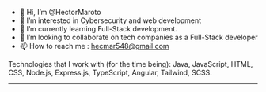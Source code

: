 - 👋 Hi, I’m @HectorMaroto
- 👀 I’m interested in Cybersecurity and web development
-  🌱 I’m currently learning Full-Stack development.
- 💞️ I’m looking to collaborate on tech companies as a Full-Stack developer
- 📫 How to reach me : hecmar548@gmail.com

<!---
HectorMaroto/HectorMaroto is a ✨ special ✨ repository because its `README.md` (this file) appears on your GitHub profile.
You can click the Preview link to take a look at your changes.
--->

Technologies that I work with (for the time being): Java, JavaScript, HTML, CSS, Node.js, Express.js, TypeScript, Angular, Tailwind, SCSS.

---
